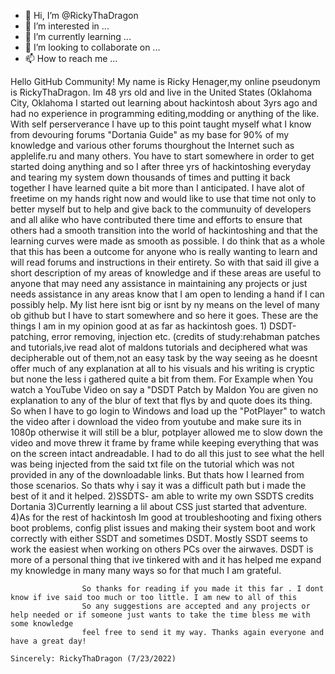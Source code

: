 - 👋 Hi, I’m @RickyThaDragon
- 👀 I’m interested in ...
- 🌱 I’m currently learning ...
- 💞️ I’m looking to collaborate on ...
- 📫 How to reach me ...

<!---
RickyThaDragon/RickyThaDragon is a ✨ special ✨ repository because its `README.md` (this file) appears on your GitHub profile.
You can click the Preview link to take a look at your changes.
--->
Hello GitHub Community! My name is Ricky Henager,my online pseudonym is RickyThaDragon. Im 48 yrs old and live in the United States (Oklahoma City, Oklahoma
I started out learning about hackintosh about 3yrs ago and had no experience in programming editing,modding or anything of the like. With self perserverance 
I have up to this point taught myself what I know from devouring forums "Dortania Guide" as my base for 90% of my knowledge and various other forums thourghout the 
Internet such as applelife.ru and many others. You have to start somewhere in order to get started doing anything and so I after three yrs of hackintoshing 
everyday and tearing my system down thousands of times and putting it back together I have learned quite a bit more than I anticipated. 
       I have alot of freetime on my hands right now and would like to use that time not only to better myself but to help and give back to the communuity
       of developers and all alike who have contributed there time and efforts to ensure that others had a smooth transition into the world of hackintoshing
       and that the learning curves were made as smooth as possible. I do think that as a whole that this has been a outcome for anyone who is 
       really wanting to learn and will read forums and instructions in their entirety. So with that said ill give a short description of my areas of 
       knowledge and if these areas are useful to anyone that may need any assistance in maintaining any projects or just needs assistance in any areas 
       know that I am open to lending a hand if I can possibly help. 
                    My list here isnt big or isnt by ny means on the level of many ob github but I have to start somewhere and so here it goes.
                    These are the things I am in my opinion good at as far as hackintosh goes. 
                    1) DSDT-patching, error removing, injection etc. (credits of study:rehabman patches and tutorials,ive read alot of maldons tutorials and deciphered
                    what was decipherable out of them,not an easy task by the way seeing as he doesnt offer much of any explanation at all to his visuals and his writing is cryptic
                    but none the less i gathered quite a bit from them. For Example when You watch a YouTube Video on say a "DSDT Patch by Maldon You are given no explanation to any of the blur
                    of text that flys by and quote does its thing. So when I have to go login to Windows and load up the "PotPlayer" to watch the video after i download
                    the video from youtube and make sure its in 1080p otherwise it will still be a blur, potplayer allowed me to slow down the video and move threw it
                    frame by frame while keeping everything that was on the screen intact andreadable. I had to do all this just to see what the hell was being injected from the 
                    said txt file on the tutorial which was not provided in any of the downloadable links. But thats how I learned from those scenarios. 
                    So thats why i say it was a difficult path but i made the best of it and it helped. 
                    2)SSDTS- am able to write my own SSDTS credits Dortania
                    3)Currently learning a lil about CSS just started that adventure. 
                    4)As for the rest of hackintosh Im good at troubleshooting and fixing others boot problems, config plist issues and making their system boot and work correctly
                    with either SSDT and sometimes DSDT. Mostly SSDT seems to work the easiest when working on others PCs over the airwaves. DSDT is more of a personal
                    thing that ive tinkered with and it has helped me expand my knowledge in many many ways so for that much I am grateful.
                    
                    So thanks for reading if you made it this far . I dont know if ive said too much or too little. I am new to all of this
                    So any suggestions are accepted and any projects or help needed or if someone just wants to take the time bless me with some knowledge 
                    feel free to send it my way. Thanks again everyone and have a great day!
                                                                                                     Sincerely: RickyThaDragon (7/23/2022)
